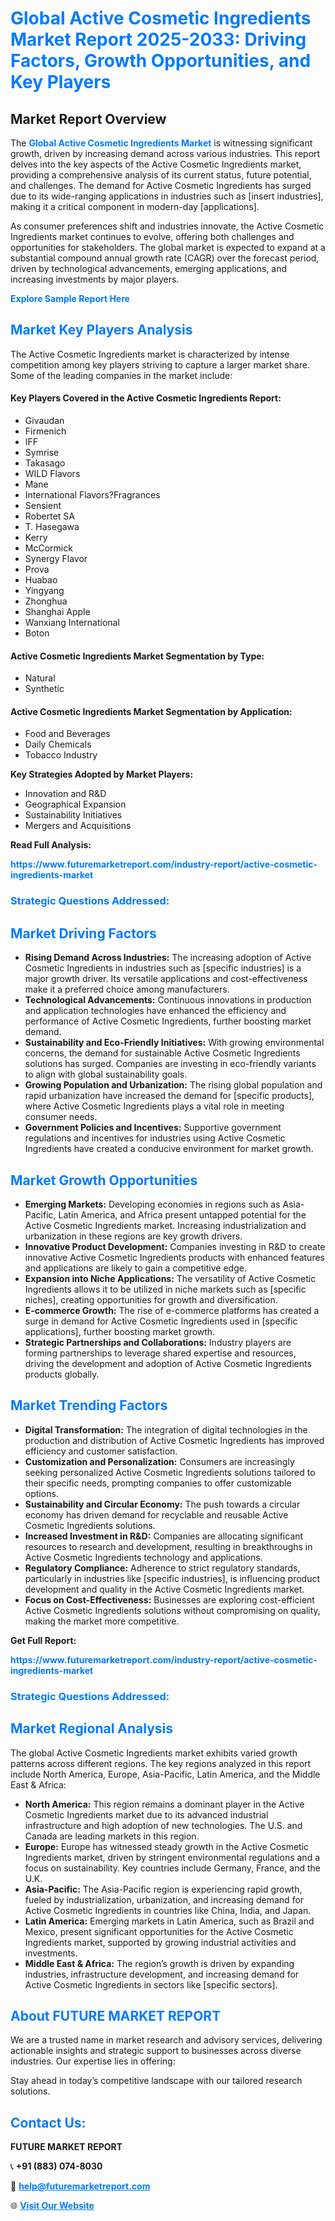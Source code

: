 <h1 style="color: #007BFF;">Global Active Cosmetic Ingredients Market Report 2025-2033: Driving Factors, Growth Opportunities, and Key Players</h1>

<section id="overview">
<h2>Market Report Overview</h2>
<p>The <a href="https://www.futuremarketreport.com/industry-report/active-cosmetic-ingredients-market" style="color: #007BFF; text-decoration: none;"><strong>Global Active Cosmetic Ingredients Market</strong></a> is witnessing significant growth, driven by increasing demand across various industries. This report delves into the key aspects of the Active Cosmetic Ingredients market, providing a comprehensive analysis of its current status, future potential, and challenges. The demand for Active Cosmetic Ingredients has surged due to its wide-ranging applications in industries such as [insert industries], making it a critical component in modern-day [applications].</p>
<p>As consumer preferences shift and industries innovate, the Active Cosmetic Ingredients market continues to evolve, offering both challenges and opportunities for stakeholders. The global market is expected to expand at a substantial compound annual growth rate (CAGR) over the forecast period, driven by technological advancements, emerging applications, and increasing investments by major players.</p>
</section>

<section id="overview">
<p><a href="https://www.futuremarketreport.com/request-sample/reportId=62821" style="color: #007BFF; text-decoration: none;"><strong>Explore Sample Report Here</strong></a></p>
</section>

<section id="key-players">
<h2 style="color: #007BFF;">Market Key Players Analysis</h2>
<p>The Active Cosmetic Ingredients market is characterized by intense competition among key players striving to capture a larger market share. Some of the leading companies in the market include:</p>
<h4>Key Players Covered in the Active Cosmetic Ingredients Report:</h4>
<ul><li>Givaudan</li><li>Firmenich</li><li>IFF</li><li>Symrise</li><li>Takasago</li><li>WILD Flavors</li><li>Mane</li><li>International Flavors?Fragrances</li><li>Sensient</li><li>Robertet SA</li><li>T. Hasegawa</li><li>Kerry</li><li>McCormick</li><li>Synergy Flavor</li><li>Prova</li><li>Huabao</li><li>Yingyang</li><li>Zhonghua</li><li>Shanghai Apple</li><li>Wanxiang International</li><li>Boton</li></ul>
<h4>Active Cosmetic Ingredients Market Segmentation by Type:</h4>
<ul><li>Natural</li><li>Synthetic</li></ul>

<h4>Active Cosmetic Ingredients Market Segmentation by Application:</h4>
<ul><li>Food and Beverages</li><li>Daily Chemicals</li><li>Tobacco Industry</li></ul>
<p><strong>Key Strategies Adopted by Market Players:</strong></p>
<ul>
<li>Innovation and R&D</li>
<li>Geographical Expansion</li>
<li>Sustainability Initiatives</li>
<li>Mergers and Acquisitions</li>
</ul>
</section>

<section>
<p><strong>Read Full Analysis: </strong></p><a href="https://www.futuremarketreport.com/industry-report/active-cosmetic-ingredients-market" style="color: #007BFF; text-decoration: none;"><strong>https://www.futuremarketreport.com/industry-report/active-cosmetic-ingredients-market</strong></a>
<h3 style="color: #007BFF;">Strategic Questions Addressed:</h3>
</section>

<section id="driving-factors">
<h2 style="color: #007BFF;">Market Driving Factors</h2>
<ul>
<li><strong>Rising Demand Across Industries:</strong> The increasing adoption of Active Cosmetic Ingredients in industries such as [specific industries] is a major growth driver. Its versatile applications and cost-effectiveness make it a preferred choice among manufacturers.</li>
<li><strong>Technological Advancements:</strong> Continuous innovations in production and application technologies have enhanced the efficiency and performance of Active Cosmetic Ingredients, further boosting market demand.</li>
<li><strong>Sustainability and Eco-Friendly Initiatives:</strong> With growing environmental concerns, the demand for sustainable Active Cosmetic Ingredients solutions has surged. Companies are investing in eco-friendly variants to align with global sustainability goals.</li>
<li><strong>Growing Population and Urbanization:</strong> The rising global population and rapid urbanization have increased the demand for [specific products], where Active Cosmetic Ingredients plays a vital role in meeting consumer needs.</li>
<li><strong>Government Policies and Incentives:</strong> Supportive government regulations and incentives for industries using Active Cosmetic Ingredients have created a conducive environment for market growth.</li>
</ul>
</section>

<section id="growth-opportunities">
<h2 style="color: #007BFF;">Market Growth Opportunities</h2>
<ul>
<li><strong>Emerging Markets:</strong> Developing economies in regions such as Asia-Pacific, Latin America, and Africa present untapped potential for the Active Cosmetic Ingredients market. Increasing industrialization and urbanization in these regions are key growth drivers.</li>
<li><strong>Innovative Product Development:</strong> Companies investing in R&D to create innovative Active Cosmetic Ingredients products with enhanced features and applications are likely to gain a competitive edge.</li>
<li><strong>Expansion into Niche Applications:</strong> The versatility of Active Cosmetic Ingredients allows it to be utilized in niche markets such as [specific niches], creating opportunities for growth and diversification.</li>
<li><strong>E-commerce Growth:</strong> The rise of e-commerce platforms has created a surge in demand for Active Cosmetic Ingredients used in [specific applications], further boosting market growth.</li>
<li><strong>Strategic Partnerships and Collaborations:</strong> Industry players are forming partnerships to leverage shared expertise and resources, driving the development and adoption of Active Cosmetic Ingredients products globally.</li>
</ul>
</section>

<section id="trending-factors">
<h2 style="color: #007BFF;">Market Trending Factors</h2>
<ul>
<li><strong>Digital Transformation:</strong> The integration of digital technologies in the production and distribution of Active Cosmetic Ingredients has improved efficiency and customer satisfaction.</li>
<li><strong>Customization and Personalization:</strong> Consumers are increasingly seeking personalized Active Cosmetic Ingredients solutions tailored to their specific needs, prompting companies to offer customizable options.</li>
<li><strong>Sustainability and Circular Economy:</strong> The push towards a circular economy has driven demand for recyclable and reusable Active Cosmetic Ingredients solutions.</li>
<li><strong>Increased Investment in R&D:</strong> Companies are allocating significant resources to research and development, resulting in breakthroughs in Active Cosmetic Ingredients technology and applications.</li>
<li><strong>Regulatory Compliance:</strong> Adherence to strict regulatory standards, particularly in industries like [specific industries], is influencing product development and quality in the Active Cosmetic Ingredients market.</li>
<li><strong>Focus on Cost-Effectiveness:</strong> Businesses are exploring cost-efficient Active Cosmetic Ingredients solutions without compromising on quality, making the market more competitive.</li>
</ul>
</section>

<section>
<p><strong>Get Full Report: </strong></p><a href="https://www.futuremarketreport.com/industry-report/active-cosmetic-ingredients-market" style="color: #007BFF; text-decoration: none;"><strong>https://www.futuremarketreport.com/industry-report/active-cosmetic-ingredients-market</strong></a>
<h3 style="color: #007BFF;">Strategic Questions Addressed:</h3>
</section>


<section id="regional-analysis">
<h2 style="color: #007BFF;">Market Regional Analysis</h2>
<p>The global Active Cosmetic Ingredients market exhibits varied growth patterns across different regions. The key regions analyzed in this report include North America, Europe, Asia-Pacific, Latin America, and the Middle East & Africa:</p>
<ul>
<li><strong>North America:</strong> This region remains a dominant player in the Active Cosmetic Ingredients market due to its advanced industrial infrastructure and high adoption of new technologies. The U.S. and Canada are leading markets in this region.</li>
<li><strong>Europe:</strong> Europe has witnessed steady growth in the Active Cosmetic Ingredients market, driven by stringent environmental regulations and a focus on sustainability. Key countries include Germany, France, and the U.K.</li>
<li><strong>Asia-Pacific:</strong> The Asia-Pacific region is experiencing rapid growth, fueled by industrialization, urbanization, and increasing demand for Active Cosmetic Ingredients in countries like China, India, and Japan.</li>
<li><strong>Latin America:</strong> Emerging markets in Latin America, such as Brazil and Mexico, present significant opportunities for the Active Cosmetic Ingredients market, supported by growing industrial activities and investments.</li>
<li><strong>Middle East & Africa:</strong> The region’s growth is driven by expanding industries, infrastructure development, and increasing demand for Active Cosmetic Ingredients in sectors like [specific sectors].</li>
</ul>
</section>

<footer>
<h2 style="color: #007BFF;">About FUTURE MARKET REPORT</h2>
<p>We are a trusted name in market research and advisory services, delivering actionable insights and strategic support to businesses across diverse industries. Our expertise lies in offering:</p>

<p>Stay ahead in today’s competitive landscape with our tailored research solutions.</p>

<h2 style="color: #007BFF;">Contact Us:</h2>
<p><strong>FUTURE MARKET REPORT</strong></p>
<p>📞 <strong>+91 (883) 074-8030</strong></p>
<p>📧 <strong><a href="mailto:help@futuremarketreport.com" style="color: #007BFF;">help@futuremarketreport.com</a></strong></p>
<p>🌐 <strong><a href="https://www.futuremarketreport.com/" style="color: #007BFF;">Visit Our Website</a></strong></p>
</footer>